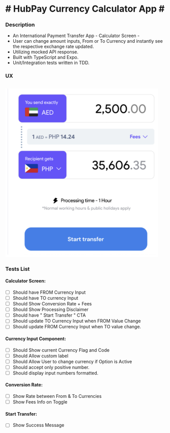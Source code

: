 # # HubPay Currency Calculator App # #
### Description
- An International Payment Transfer App - Calculator Screen -
- User can change amount inputs, From or To Currency and instantly see the respective exchange rate updated.
- Utilizing mocked API response.
- Built with TypeScript and Expo.
- Unit/Integration tests written in TDD.

### UX
![App Design](assets/app-screenshot.png)
---
### Tests List
#### Calculator Screen:
- [ ] Should have FROM Currency Input
- [ ] Should have TO currency Input
- [ ] Should Show Conversion Rate + Fees
- [ ] Should Show Processing Disclaimer
- [ ] Should have " Start Transfer " CTA
- [ ] Should update TO Currency Input when FROM Value Change
- [ ] Should update FROM Currency Input when TO value change.

#### Currency Input Component:
- [ ] Should Show current Currency Flag and Code
- [ ] Should Allow custom label
- [ ] Should Allow User to change currency if Option is Active
- [ ] Should accept only positive number.
- [ ] Should display input numbers formatted.

#### Conversion Rate:
- [ ] Show Rate between From & To Currencies
- [ ] Show Fees Info on Toggle

#### Start Transfer:
- [ ] Show Success Message
